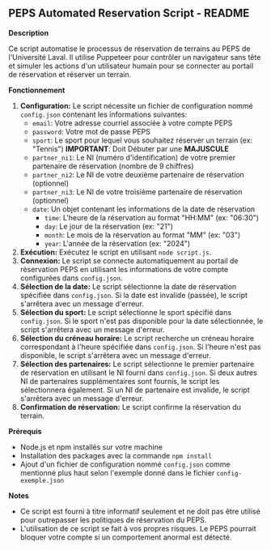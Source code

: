 ## PEPS Automated Reservation Script - README

**Description**

Ce script automatise le processus de réservation de terrains au PEPS de l'Université Laval. Il utilise Puppeteer pour contrôler un navigateur sans tête et simuler les actions d'un utilisateur humain pour se connecter au portail de réservation et réserver un terrain.

**Fonctionnement**

1. **Configuration:** Le script nécessite un fichier de configuration nommé `config.json` contenant les informations suivantes:
    - `email`: Votre adresse courriel associée à votre compte PEPS
    - `password`: Votre mot de passe PEPS
    - `sport`: Le sport pour lequel vous souhaitez réserver un terrain (ex: "Tennis") **IMPORTANT**: Doit Débuter par une **MAJUSCULE**
    - `partner_ni1`: Le NI (numéro d'identification) de votre premier partenaire de réservation (nombre de 9 chiffres)
    - `partner_ni2`: Le NI de votre deuxième partenaire de réservation (optionnel)
    - `partner_ni3`: Le NI de votre troisième partenaire de réservation (optionnel)
    - `date`: Un objet contenant les informations de la date de réservation
        - `time`: L'heure de la réservation au format "HH:MM" (ex: "06:30")
        - `day`: Le jour de la réservation (ex: "21")
        - `month`: Le mois de la réservation au format "MM" (ex: "03")
        - `year`: L'année de la réservation (ex: "2024")
2. **Exécution:** Exécutez le script en utilisant `node script.js`.
3. **Connexion:** Le script se connecte automatiquement au portail de réservation PEPS en utilisant les informations de votre compte configurées dans `config.json`.
4. **Sélection de la date:** Le script sélectionne la date de réservation spécifiée dans `config.json`. Si la date est invalide (passée), le script s'arrêtera avec un message d'erreur.
5. **Sélection du sport:** Le script sélectionne le sport spécifié dans `config.json`. Si le sport n'est pas disponible pour la date sélectionnée, le script s'arrêtera avec un message d'erreur.
6. **Sélection du créneau horaire:** Le script recherche un créneau horaire correspondant à l'heure spécifiée dans `config.json`. Si l'heure n'est pas disponible, le script s'arrêtera avec un message d'erreur.
7. **Sélection des partenaires:** Le script sélectionne le premier partenaire de réservation en utilisant le NI fourni dans `config.json`. Si deux autres NI de partenaires supplémentaires sont fournis, le script les sélectionnera également. Si un NI de partenaire est invalide, le script s'arrêtera avec un message d'erreur.
8. **Confirmation de réservation:** Le script confirme la réservation du terrain.

**Prérequis**

- Node.js et npm installés sur votre machine
- Installation des packages avec la commande `npm install`
- Ajout d'un fichier de configuration nommé `config.json` comme mentionné plus haut selon l'exemple donné dans le fichier `config-exemple.json`

**Notes**

- Ce script est fourni à titre informatif seulement et ne doit pas être utilisé pour outrepasser les politiques de réservation du PEPS.
- L'utilisation de ce script se fait à vos propres risques. Le PEPS pourrait bloquer votre compte si un comportement anormal est détecté.
